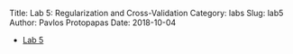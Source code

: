 Title: Lab 5: Regularization and Cross-Validation
Category: labs
Slug: lab5
Author: Pavlos Protopapas
Date: 2018-10-04


- [Lab 5]({filename}notebook/lab5.ipynb)
